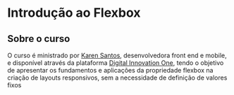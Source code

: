 # Introdução ao Flexbox

## Sobre o curso

O curso é ministrado por [Karen Santos](https://github.com/krnsantos), desenvolvedora front end e mobile, e disponível através da plataforma [Digital Innovation One](https://web.digitalinnovation.one/course/posicionando-elementos-com-flexbox-em-css/learning/46f1e8c7-ef6e-458e-ad4e-369fc65faba7?back=/track/impulso-react-web-developer), tendo o objetivo de apresentar os fundamentos e aplicações da propriedade flexbox na criação de layouts responsivos, sem a necessidade de definição de valores fixos
